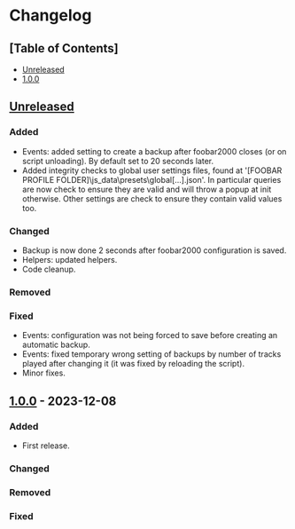 # Changelog

## [Table of Contents]
- [Unreleased](#unreleased)
- [1.0.0](#100---2023-12-08)

## [Unreleased][]
### Added
- Events: added setting to create a backup after foobar2000 closes (or on script unloading). By default set to 20 seconds later.
- Added integrity checks to global user settings files, found at '[FOOBAR PROFILE FOLDER]\js_data\presets\global\[...].json'. In particular queries are now check to ensure they are valid and will throw a popup at init otherwise. Other settings are check to ensure they contain valid values too.
### Changed
- Backup is now done 2 seconds after foobar2000 configuration is saved.
- Helpers: updated helpers.
- Code cleanup.
### Removed
### Fixed
- Events: configuration was not being forced to save before creating an automatic backup.
- Events: fixed temporary wrong setting of backups by number of tracks played after changing it (it was fixed by reloading the script).
- Minor fixes.

## [1.0.0] - 2023-12-08
### Added
- First release.
### Changed
### Removed
### Fixed

[Unreleased]: https://github.com/regorxxx/Autobackup-SMP/compare/v1.0.0...HEAD
[1.0.0]: https://github.com/regorxxx/Autobackup-SMP/compare/8b303b...v1.0.0